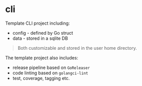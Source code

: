 # cli 

Template CLI project including: 

* config - defined by Go struct
* data - stored in a sqlite DB

> Both customizable and stored in the user home directory.

The template project also includes: 

* release pipeline based on `GoReleaser`
* code linting based on `golangci-lint`
* test, coverage, tagging etc.